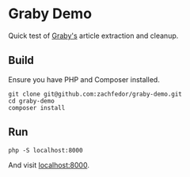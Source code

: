 # Graby Demo

Quick test of [Graby's](https://github.com/j0k3r/graby) article extraction and cleanup.

## Build

Ensure you have PHP and Composer installed.

```
git clone git@github.com:zachfedor/graby-demo.git
cd graby-demo
composer install
```

## Run

```
php -S localhost:8000
```

And visit [localhost:8000]().
